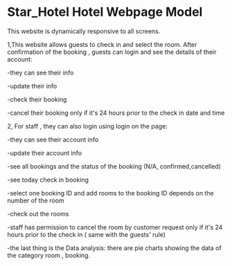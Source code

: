 # Star_Hotel Hotel Webpage Model

 This website is dynamically responsive to all screens.

 1,This website allows guests to check in and select the room. After confirmation of the booking , guests can login and see the details of their account:
 
 -they can see their info
 
 -update their info
 
 -check their booking
 
 -cancel their booking only if it's 24 hours prior to the check in date and time
 
 2, For staff , they can also login using login on the page:
 
 -they can see their account info
 
 -update their  account info
 
 -see all bookings and the status of the booking (N/A, confirmed,cancelled)
 
 -see today check in booking 
 
 -select one booking ID and add rooms to the booking ID depends on the number of the room
 
 -check out the rooms
 
 -staff has permission to cancel the room by customer request only if it's 24 hours prior to the check in ( same with the guests' rule)
 
 -the last thing is the Data analysis: there are pie charts showing the data of the category room , booking.
